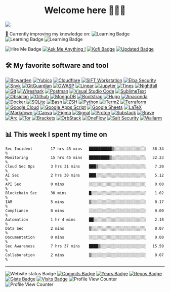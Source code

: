 
<h1 align="center">Welcome here 👩🏽‍💻</h1>

<!-- Typing SVG section -->
  <a href="https://github.com/DenverCoder1/readme-typing-svg">
    <img src="https://readme-typing-svg.demolab.com/?lines=I+am+a+Cybersecurity+Expert;with+10%2B%20years+of+experience;I+am+always+learning+new+things&font=Fira%20Code&center=true&width=440&height=45&color=234899&vCenter=true&pause=1000&size=22"/></a>
    
🌱 Currently improving my knowledge on: ![Learning Badge](https://img.shields.io/badge/AI-Security-121011) ![Learning Badge](https://img.shields.io/badge/Blockhain-Security-121011) ![Learning Badge](https://img.shields.io/badge/Automation-121011)

![Hire Me Badge](https://img.shields.io/badge/Hire_me-freelance@securelayer.co-7D4698) [![Ask Me Anything !](https://img.shields.io/badge/Ask%20me-anything-0d86c3.svg)](https://GitHub.com/securelayer/ama) [![Kofi Badge](https://badgen.net/badge/icon/buy%20me%20a%20kofi?icon=kofi&label)](https://ko-fi.com/securelayer) [![Updated Badge](https://badges.pufler.dev/updated/securelayer/securelayer)](https://securelayer.co) 

  <summary><h2>🛠️ My favorite software and tool </h2></summary>
  <!-- Some badges are from https://github.com/Ileriayo/markdown-badges -->
      <a href="#"><img alt="Bitwarden" src="https://img.shields.io/badge/Bitwarden-175DDC?logo=bitwarden&logoColor=white"></a>
      <a href="#"><img alt="Yubico" src="https://img.shields.io/badge/Yubico-4ea94b?logo=yubico&logoColor=white"></a>
      <a href="#"><img alt="Cloudflare" src="https://img.shields.io/badge/Cloudflare-F38020?logo=Cloudflare&logoColor=white"></a>
      <a href="#"><img alt="SIFT Workstation" src="https://img.shields.io/badge/SIFT-Workstation-F38020?logo=SIFT&logoColor=white"></a>
      <a href="#"><img alt="Elba Security" src="https://img.shields.io/badge/Elba-Security-7D4698?logo=Elba&logoColor=white"></a>
      <a href="#"><img alt="Snyk" src="https://img.shields.io/badge/Snyk-4C4A73?logo=snyk&logoColor=white"></a>
      <a href="#"><img alt="GitGuardian" src="https://img.shields.io/badge/GitGuardian-4C4A73?logo=Git-Guardian&logoColor=white"></a>
      <a href="#"><img alt="OWASP" src="https://custom-icon-badges.demolab.com/badge/OWASP-02569B.svg?logo=OWASP&logoColor=white"></a>
      <a href="#"><img alt="Linear" src="https://img.shields.io/badge/Linear-5E6AD2?logo=linear&logoColor=white"></a>
      <a href="#"><img alt="Jupyter" src="https://img.shields.io/badge/Jupyter-F37626.svg?logo=Jupyter&logoColor=white"></a>
      <a href="#"><img alt="Tines" src="https://img.shields.io/badge/Tines-4C4A73?logo=Tines&logoColor=white"></a>
      <a href="#"><img alt="Nightfall" src="https://img.shields.io/badge/Nightfall-%23483699?logo=Nightfall&logoColor=white"></a>
      <a href="#"><img alt="Git" src="https://img.shields.io/badge/Git-F05033.svg?logo=git&logoColor=white"></a>
      <a href="#"><img alt="Wireshark" src="https://img.shields.io/badge/Wireshark-175DDC.svg?&logo=wireshark&logoColor=white"></a>
      <a href="#"><img alt="Postman" src="https://img.shields.io/badge/Postman-FF6C37?logo=postman&logoColor=white"></a>
      <a href="#"><img alt="Visual Studio Code" src="https://custom-icon-badges.demolab.com/badge/Visual%20Studio%20Code-0078d7.svg?logo=vsc&logoColor=white"></a>
      <a href="#"><img alt="SublimeText" src="https://img.shields.io/badge/SublimeText-575757.svg?logo=sublime-text&logoColor=white"></a>
      <a href="#"><img alt="Obsidian" src="https://img.shields.io/badge/Obsidian-%23483699.svg?&logo=obsidian&logoColor=white"></a>
      <a href="#"><img alt="Github" src="https://img.shields.io/badge/GitHub-%23121011.svg?logo=github&logoColor=white"></a>
      <a href="#"><img alt="MongoDB" src ="https://img.shields.io/badge/MongoDB-4ea94b.svg?logo=mongodb&logoColor=white"></a>
      <a href="#"><img alt="Bootstrap" src="https://img.shields.io/badge/Bootstrap-7952B3.svg?logo=bootstrap&logoColor=white"></a>
      <a href="#"><img alt="Hugo" src="https://img.shields.io/badge/Hugo-FF4088?logo=hugo&logoColor=fff"></a>
      <a href="#"><img alt="Anaconda" src="https://img.shields.io/badge/Anaconda-44A833?logo=anaconda&logoColor=fff"></a>
      <a href="#"><img alt="Docker" src="https://img.shields.io/badge/Docker-2496ED?logo=docker&logoColor=fff"></a>
      <a href="#"><img alt="SQLite" src ="https://img.shields.io/badge/SQLite-07405e.svg?logo=sqlite&logoColor=white"></a>
      <a href="#"><img alt="Bash" src="https://img.shields.io/badge/Bash-121011.svg?logo=gnu-bash&logoColor=white"></a>
      <a href="#"><img alt="ZSH" src="https://img.shields.io/badge/zsh-121011.svg?logo=zsh&logoColor=white"></a>
      <a href="#"><img alt="Python" src="https://img.shields.io/badge/Python-14354C.svg?logo=python&logoColor=white"></a>
      <a href="#"><img alt="iTerm2" src="https://img.shields.io/badge/iTerm2-000000?logo=iterm2&logoColor=fff"></a>
      <a href="#"><img alt="Terraform" src="https://img.shields.io/badge/Terraform-4ea94b?logo=Terraform&logoColor=fff"></a>
      <a href="#"><img alt="Google Cloud" src="https://img.shields.io/badge/Google%20Cloud-%234285F4.svg?logo=google-cloud&logoColor=white"></a>
      <a href="#"><img alt="Google Apps Script" src="https://custom-icon-badges.demolab.com/badge/Google%20Apps%20Script-02569B.svg?logo=gs&logoColor=white"></a>
      <a href="#"><img alt="Google Sheets" src="https://img.shields.io/badge/Sheets-34A853.svg?logo=google%20sheets&logoColor=white"></a>
      <a href="#"><img alt="LaTeX" src="https://img.shields.io/badge/LaTeX-008080.svg?logo=LaTeX&logoColor=white"></a>
      <a href="#"><img alt="Markdown" src="https://img.shields.io/badge/Markdown-000000.svg?logo=markdown&logoColor=white"></a>
      <a href="#"><img alt="Canva" src="https://img.shields.io/badge/Canva-%2300C4CC.svg?&logo=Canva&logoColor=white"></a>
      <a href="#"><img alt="Figma" src="https://img.shields.io/badge/Figma-F24E1E?logo=figma&logoColor=white"></a>
      <a href="#"><img alt="Signal" src="https://img.shields.io/badge/Signal-3A76F0?logo=signal&logoColor=fff"></a>
      <a href="#"><img alt="Proton" src="https://img.shields.io/badge/Proton-7D4698?logo=Proton&logoColor=white"></a>
      <a href="#"><img alt="Substack" src="https://img.shields.io/badge/Substack-FF6719?logo=substack&logoColor=fff"></a>
      <a href="#"><img alt="Brave" src="https://img.shields.io/badge/-Brave-FB542B?logo=brave&logoColor=white"></a>
      <a href="#"><img alt="Arc" src="https://img.shields.io/badge/Arc-FCBFBD?logo=arc&logoColor=white"></a>
      <a href="#"><img alt="Tor" src="https://img.shields.io/badge/Tor-7D4698?logo=Tor-Browser&logoColor=white"></a>
      <a href="#"><img alt="Brackets" src="https://img.shields.io/badge/Brackets-175DDC.svg?&logo=brackets&logoColor=white"></a>
      <a href="#"><img alt="OrbStack" src="https://img.shields.io/badge/OrbStack-402315.svg?&logo=orbstack&logoColor=white"></a>
      <a href="#"><img alt="OneFlow" src="https://img.shields.io/badge/OneFlow-4C4A73.svg?&logo=OneFlow&logoColor=white"></a>
      <a href="#"><img alt="Salt Security" src="https://img.shields.io/badge/Salt-Security-7D4698.svg?&logo=Salt&logoColor=white"></a>
      <a href="#"><img alt="Wallarm" src="https://img.shields.io/badge/Wallarm-F38020.svg?&logo=Wallarm&logoColor=white"></a>
  </p>

<summary><h2>📊 <b>This week I spent my time on</b></h2></summary>

<!--START_SECTION:waka-->

```text
Sec Incident        17 hrs 45 mins   ██████████▒░░░░░░░░░░░░░░   36.34 % 
Monitoring          15 hrs 45 mins   █████████▒░░░░░░░░░░░░░░░   32.23 % 
Cloud Sec Ops       3 hrs 31 mins    ███▒░░░░░░░░░░░░░░░░░░░░░    7.20 %
AI Sec              2 hrs 30 mins    ███░░░░░░░░░░░░░░░░░░░░░░    5.12 % 
API Sec             0 mins           ░░░░░░░░░░░░░░░░░░░░░░░░░    0.00 % 
Blockchain Sec      30 mins          █░░░░░░░░░░░░░░░░░░░░░░░░    1.02 % 
IAM                 5 mins           ▒░░░░░░░░░░░░░░░░░░░░░░░░    0.17 % 
Compliance          0 mins           ░░░░░░░░░░░░░░░░░░░░░░░░░    0.00 % 
Automation          1 hr 4 mins      ██░░░░░░░░░░░░░░░░░░░░░░░    2.18 % 
Data Sec            2 mins           ▒░░░░░░░░░░░░░░░░░░░░░░░░    0.07 % 
Documentation       0 mins           ░░░░░░░░░░░░░░░░░░░░░░░░░    0.00 % 
Sec Awareness       7 hrs 37 mins    ████▒░░░░░░░░░░░░░░░░░░░░   15.59 % 
Collaboration       2 mins           ▒░░░░░░░░░░░░░░░░░░░░░░░░    0.07 %
```
<!--END_SECTION:waka-->

-------

![Website status Badge](https://img.shields.io/website-up-down-green-red/https/securelayer.co.svg) [![Commits Badge](https://badges.pufler.dev/commits/monthly/securelayer)](https://securelayer.co) [![Years Badge](https://badges.pufler.dev/years/securelayer)](https://securelayer.co) [![Repos Badge](https://badges.pufler.dev/repos/securelayer)](https://securelayer.co) [![Gists Badge](https://badges.pufler.dev/gists/securelayer)](https://securelayer.co) [![Visits Badge](https://badges.pufler.dev/visits/securelayer/securelayer)](https://securelayer.co) ![Profile View Counter](https://komarev.com/ghpvc/?username=your-github-username&label=testv1) ![Profile View Counter](https://komarev.com/ghpvc/?username=SecureLayer&abbreviated=true&label=testv2&color=FCBFBD) 